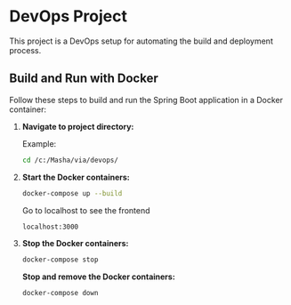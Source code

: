 # DevOps Project

This project is a DevOps setup for automating the build and deployment process.

## Build and Run with Docker

Follow these steps to build and run the Spring Boot application in a Docker container:

1. **Navigate to project directory:**

   Example:

   ```sh
   cd /c:/Masha/via/devops/
   ```

3. **Start the Docker containers:**

   ```sh
   docker-compose up --build
   ```

   Go to localhost to see the frontend
    ```sh
   localhost:3000
   ```

5. **Stop the Docker containers:**

   ```sh
   docker-compose stop
   ```
    **Stop and remove the Docker containers:**

   ```sh
   docker-compose down
   ```
